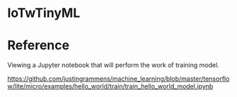 # IoTwTinyML

# Reference
Viewing a Jupyter notebook that will perform the work of training model.

https://github.com/justingrammens/machine_learning/blob/master/tensorflow/lite/micro/examples/hello_world/train/train_hello_world_model.ipynb
